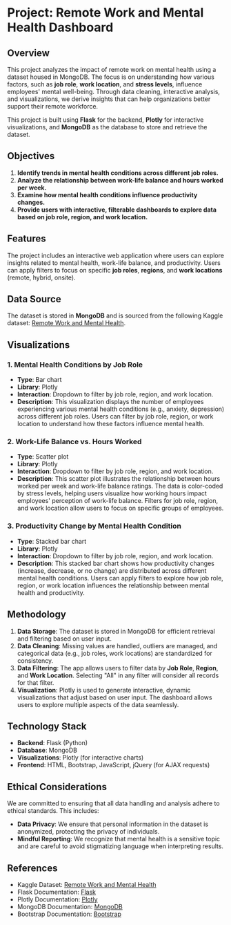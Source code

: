 # Project: **Remote Work and Mental Health Dashboard**

## Overview
This project analyzes the impact of remote work on mental health using a dataset housed in MongoDB. The focus is on understanding how various factors, such as **job role**, **work location**, and **stress levels**, influence employees' mental well-being. Through data cleaning, interactive analysis, and visualizations, we derive insights that can help organizations better support their remote workforce.

This project is built using **Flask** for the backend, **Plotly** for interactive visualizations, and **MongoDB** as the database to store and retrieve the dataset.

## Objectives
1. **Identify trends in mental health conditions across different job roles.**
2. **Analyze the relationship between work-life balance and hours worked per week.**
3. **Examine how mental health conditions influence productivity changes.**
4. **Provide users with interactive, filterable dashboards to explore data based on job role, region, and work location.**

## Features

The project includes an interactive web application where users can explore insights related to mental health, work-life balance, and productivity. Users can apply filters to focus on specific **job roles**, **regions**, and **work locations** (remote, hybrid, onsite).

## Data Source
The dataset is stored in **MongoDB** and is sourced from the following Kaggle dataset: [Remote Work and Mental Health](https://www.kaggle.com/datasets/waqi786/remote-work-and-mental-health).

## Visualizations

### 1. **Mental Health Conditions by Job Role**
- **Type**: Bar chart
- **Library**: Plotly
- **Interaction**: Dropdown to filter by job role, region, and work location.
- **Description**: This visualization displays the number of employees experiencing various mental health conditions (e.g., anxiety, depression) across different job roles. Users can filter by job role, region, or work location to understand how these factors influence mental health.

### 2. **Work-Life Balance vs. Hours Worked**
- **Type**: Scatter plot
- **Library**: Plotly
- **Interaction**: Dropdown to filter by job role, region, and work location.
- **Description**: This scatter plot illustrates the relationship between hours worked per week and work-life balance ratings. The data is color-coded by stress levels, helping users visualize how working hours impact employees' perception of work-life balance. Filters for job role, region, and work location allow users to focus on specific groups of employees.

### 3. **Productivity Change by Mental Health Condition**
- **Type**: Stacked bar chart
- **Library**: Plotly
- **Interaction**: Dropdown to filter by job role, region, and work location.
- **Description**: This stacked bar chart shows how productivity changes (increase, decrease, or no change) are distributed across different mental health conditions. Users can apply filters to explore how job role, region, or work location influences the relationship between mental health and productivity.

## Methodology
1. **Data Storage**: The dataset is stored in MongoDB for efficient retrieval and filtering based on user input.
2. **Data Cleaning**: Missing values are handled, outliers are managed, and categorical data (e.g., job roles, work locations) are standardized for consistency.
3. **Data Filtering**: The app allows users to filter data by **Job Role**, **Region**, and **Work Location**. Selecting "All" in any filter will consider all records for that filter.
4. **Visualization**: Plotly is used to generate interactive, dynamic visualizations that adjust based on user input. The dashboard allows users to explore multiple aspects of the data seamlessly.

## Technology Stack
- **Backend**: Flask (Python)
- **Database**: MongoDB
- **Visualizations**: Plotly (for interactive charts)
- **Frontend**: HTML, Bootstrap, JavaScript, jQuery (for AJAX requests)

## Ethical Considerations
We are committed to ensuring that all data handling and analysis adhere to ethical standards. This includes:
- **Data Privacy**: We ensure that personal information in the dataset is anonymized, protecting the privacy of individuals.
- **Mindful Reporting**: We recognize that mental health is a sensitive topic and are careful to avoid stigmatizing language when interpreting results.

## References
- Kaggle Dataset: [Remote Work and Mental Health](https://www.kaggle.com/datasets/waqi786/remote-work-and-mental-health)
- Flask Documentation: [Flask](https://flask.palletsprojects.com/)
- Plotly Documentation: [Plotly](https://plotly.com/python/)
- MongoDB Documentation: [MongoDB](https://www.mongodb.com/)
- Bootstrap Documentation: [Bootstrap](https://getbootstrap.com/)



 
